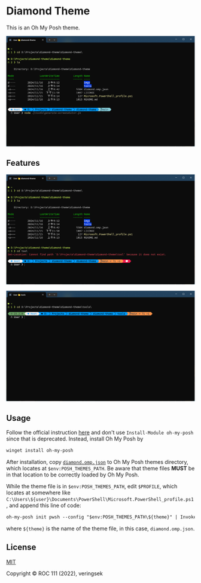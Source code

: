 # Diamond Theme

This is an Oh My Posh theme.

![main](./imgs/main.png)

## Features

![error](./imgs/error.png)

![node](./imgs/node.png)

## Usage

Follow the official instruction [here](https://ohmyposh.dev/docs/installation/windows) and don't use `Install-Module oh-my-posh` since that is deprecated. Instead, install Oh My Posh by

```ps
winget install oh-my-posh
```

After installation, copy [`diamond.omp.json`](diamond.omp.json) to Oh My Posh themes directory, which locates at `$env:POSH_THEMES_PATH`. Be aware that theme files **MUST** be in that location to be correctly loaded by Oh My Posh.

While the theme file is in `$env:POSH_THEMES_PATH`, edit `$PROFILE`, which locates at somewhere like `C:\Users\${user}\Documents\PowerShell\Microsoft.PowerShell_profile.ps1`, and append this line of code:

```ps
oh-my-posh init pwsh --config "$env:POSH_THEMES_PATH\${theme}" | Invoke-Expression
```

where `${theme}` is the name of the theme file, in this case, `diamond.omp.json`.

## License

[MIT](http://opensource.org/licenses/MIT)

Copyright © ROC 111 (2022), veringsek
